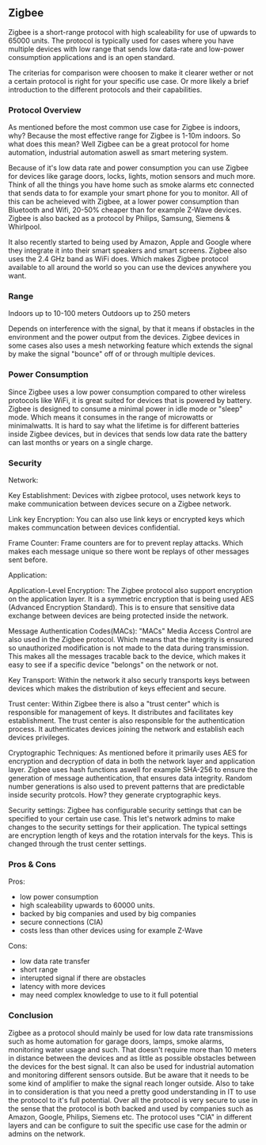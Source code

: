 ## Zigbee

Zigbee is a short-range protocol with high scaleability for use of upwards to 65000 units.
The protocol is typically used for cases where you have multiple devices with low range that sends low
data-rate and low-power consumption applications and is an open standard.

The criterias for comparison were choosen to make it clearer wether or not a certain protocol
is right for your specific use case. Or more likely a brief introduction to the different protocols
and their capabilities.

### Protocol Overview
As mentioned before the most common use case for Zigbee is indoors, why? Because the most effective range
for Zigbee is 1-10m indoors. So what does this mean? Well Zigbee can be a great protocol for home automation,
industrial automation aswell as smart metering system.

Because of it's low data rate and power consumption you can use Zigbee for devices like garage doors, locks, lights, motion sensors and much more. Think of all the things you have home such as smoke alarms etc connected that sends data to for example your smart phone for you to monitor. All of this can be acheieved with Zigbee, at a lower power consumption than Bluetooth and Wifi, 20-50% cheaper than for example Z-Wave devices. Zigbee is also backed as a protocol by Philips, Samsung, Siemens & Whirlpool.

It also recently started to being used by Amazon, Apple and Google where they integrate it into 
their smart speakers and smart screens. Zigbee also uses the 2.4 GHz band as WiFi does.
Which makes Zigbee protocol available to all around the world so you can use the devices anywhere you want.

### Range

Indoors up to 10-100 meters
Outdoors up to 250 meters

Depends on interference with the signal, by that it means if obstacles in the environment and the power output from the devices. Zigbee devices in some cases also uses a mesh networking feature which extends the signal by make the signal "bounce" off of or through multiple devices.

### Power Consumption

Since Zigbee uses a low power consumption compared to other wireless protocols like WiFi, it is great suited for devices that is powered by battery. Zigbee is designed to consume a minimal power in idle mode or "sleep" mode. Which means it consumes in the range of microwatts or minimalwatts. It is hard to say what the lifetime is for different batteries inside Zigbee devices, but in devices that sends low data rate the battery can last months or years on a single charge.

### Security
Network: 

Key Establishment:
Devices with zigbee protocol, uses network keys to make communication between devices secure on a Zigbee network.

Link key Encryption:
You can also use link keys or encrypted keys which makes communcation between devices confidential.

Frame Counter:
Frame counters are for to prevent replay attacks. Which makes each message unique so there wont be replays of other messages sent before.

Application:

Application-Level Encryption:
The Zigbee protocol also support encryption on the application layer. It is a symmetric encryption
that is being used AES (Advanced Encryption Standard). This is to ensure that sensitive data exchange
between devices are being protected inside the network.

Message Authentication Codes(MACs):
"MACs" Media Access Control are also used in the Zigbee protocol. Which means that the
integrity is ensured so unauthorized modification is not made to the data during transmission. 
This makes all the messages tracable back to the device, which makes it easy to see if a specific
device "belongs" on the network or not. 

Key Transport:
Within the network it also securly transports keys between devices which makes the
distribution of keys effecient and secure.
            
Trust center:
Within Zigbee there is also a "trust center" which is responsible for management of keys.
It distributes and facilitates key establishment.
The trust center is also responsible for the authentication process. It authenticates
devices joining the network and establish each devices privileges.

Cryptographic Techniques:
As mentioned before it primarily uses AES for encryption and decryption of data in both
the network layer and application layer. Zigbee uses hash functions aswell for example SHA-256 to ensure the generation of message authentication, that ensures data integrity. Random number generations is also used to prevent patterns that are predictable inside security protcols. How? they generate cryptographic keys.

Security settings:
Zigbee has configurable security settings that can be specified to your certain use case.
This let's network admins to make changes to the security settings for their application.
The typical settings are encryption length of keys and the rotation intervals for the keys.
This is changed through the trust center settings.

### Pros & Cons
Pros:
- low power consumption
- high scaleability upwards to 60000 units.
- backed by big companies and used by big companies
- secure connections (CIA)
- costs less than other devices using for example Z-Wave

Cons:
- low data rate transfer
- short range
- interupted signal if there are obstacles
- latency with more devices
- may need complex knowledge to use to it full potential

### Conclusion
Zigbee as a protocol should mainly be used for low data rate transmissions such as home automation for
garage doors, lamps, smoke alarms, monitoring water usage and such. That doesn't require more than 10 meters
in distance between the devices and as little as possible obstacles between the devices for the best signal.
It can also be used for industrial automation and monitoring different sensors outside. But be aware that
it needs to be some kind of amplifier to make the signal reach longer outside. Also to take in to consideration is that you need a pretty good understanding in IT to use the protocol to it's full potential. Over all the protocol is very secure to use in the sense that the protocol is both backed and used by companies such as Amazon, Google, Philips, Siemens etc. The protocol uses "CIA" in different layers and can be configure to suit the specific use case for the admin or admins on the network.